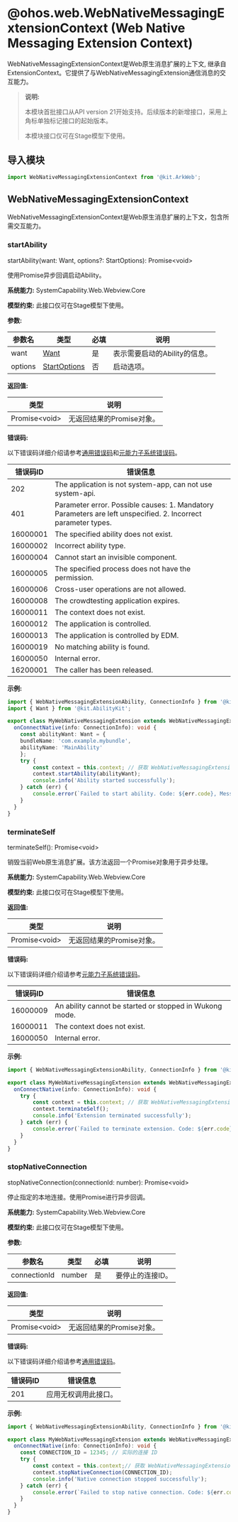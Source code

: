 # @ohos.web.WebNativeMessagingExtensionContext (Web Native Messaging Extension Context)
<!--Kit: ArkWeb-->
<!--Subsystem: Web-->
<!--Owner: @weixin_41848015-->
<!--Designer: @libing23232323-->
<!--Tester: @ghiker-->
<!--Adviser: @HelloShuo-->

WebNativeMessagingExtensionContext是Web原生消息扩展的上下文, 继承自ExtensionContext。它提供了与WebNativeMessagingExtension通信消息的交互能力。

> **说明:**
>
> 本模块首批接口从API version 21开始支持。后续版本的新增接口，采用上角标单独标记接口的起始版本。
>
> 本模块接口仅可在Stage模型下使用。

## 导入模块

```ts
import WebNativeMessagingExtensionContext from '@kit.ArkWeb';
```

## WebNativeMessagingExtensionContext

WebNativeMessagingExtensionContext是Web原生消息扩展的上下文，包含所需交互能力。

### startAbility

startAbility(want: Want, options?: StartOptions): Promise&lt;void&gt;

使用Promise异步回调启动Ability。

**系统能力:** SystemCapability.Web.Webview.Core

**模型约束:** 此接口仅可在Stage模型下使用。

**参数:**

| 参数名 | 类型 | 必填 | 说明 |
|-------|-------|-------|-------|
| want | [Want](../apis-ability-kit/js-apis-app-ability-want.md) | 是 | 表示需要启动的Ability的信息。 |
| options | [StartOptions](../apis-ability-kit/js-apis-app-ability-startOptions.md) | 否 | 启动选项。 |

**返回值:**

| 类型 | 说明 |
|------|------|
|Promise&lt;void&gt; | 无返回结果的Promise对象。 |

**错误码:**

以下错误码详细介绍请参考[通用错误码](../errorcode-universal.md)和[元能力子系统错误码](../apis-ability-kit/errorcode-ability.md)。

| 错误码ID | 错误信息                                 |
| -------- | ----------------------------------------|
| 202      | The application is not system-app, can not use system-api. |
| 401      | Parameter error. Possible causes: 1. Mandatory Parameters are left unspecified. 2. Incorrect parameter types.      |
| 16000001 | The specified ability does not exist. |
| 16000002 | Incorrect ability type. |
| 16000004 | Cannot start an invisible component. |
| 16000005 | The specified process does not have the permission. |
| 16000006 | Cross-user operations are not allowed. |
| 16000008 | The crowdtesting application expires.  |
| 16000011 | The context does not exist. |
| 16000012 | The application is controlled. |
| 16000013 | The application is controlled by EDM. |
| 16000019 | No matching ability is found. |
| 16000050 | Internal error. |
| 16200001 | The caller has been released. |


**示例:**


```ts
import { WebNativeMessagingExtensionAbility, ConnectionInfo } from '@kit.ArkWeb';
import { Want } from '@kit.AbilityKit';

export class MyWebNativeMessagingExtension extends WebNativeMessagingExtensionAbility {
  onConnectNative(info: ConnectionInfo): void {
    const abilityWant: Want = {
    bundleName: 'com.example.mybundle',
    abilityName: 'MainAbility'
    };
    try {
        const context = this.context; // 获取 WebNativeMessagingExtensionContext 实例
        context.startAbility(abilityWant);
        console.info('Ability started successfully');
    } catch (err) {
        console.error(`Failed to start ability. Code: ${err.code}, Message: ${err.message}`);
    }
  }
}
```

### terminateSelf
terminateSelf(): Promise&lt;void&gt;

销毁当前Web原生消息扩展。该方法返回一个Promise对象用于异步处理。

**系统能力:** SystemCapability.Web.Webview.Core

**模型约束:** 此接口仅可在Stage模型下使用。

**返回值:**

| 类型 | 说明 |
|------|------|
| Promise&lt;void&gt; | 无返回结果的Promise对象。 |

**错误码:**

以下错误码详细介绍请参考[元能力子系统错误码](../apis-ability-kit/errorcode-ability.md)。

| 错误码ID | 错误信息 |
| ------- | ------------------------- |
| 16000009 | An ability cannot be started or stopped in Wukong mode. |
| 16000011 | The context does not exist.      |
| 16000050 | Internal error. |

**示例:**

```ts
import { WebNativeMessagingExtensionAbility, ConnectionInfo } from '@kit.ArkWeb';

export class MyWebNativeMessagingExtension extends WebNativeMessagingExtensionAbility {
  onConnectNative(info: ConnectionInfo): void {
    try {
        const context = this.context; // 获取 WebNativeMessagingExtensionContext 实例
        context.terminateSelf();
        console.info('Extension terminated successfully');
    } catch (err) {
        console.error(`Failed to terminate extension. Code: ${err.code}, Message: ${err.message}`);
    }
  }
}
```

### stopNativeConnection

stopNativeConnection(connectionId: number): Promise&lt;void&gt;

停止指定的本地连接。使用Promise进行异步回调。

**系统能力:** SystemCapability.Web.Webview.Core

**模型约束:** 此接口仅可在Stage模型下使用。

**参数:**

| 参数名 | 类型 | 必填 | 说明 |
|-------|-------|-------|-------|
| connectionId | number | 是 | 要停止的连接ID。|

**返回值:**

| 类型 | 说明 |
|------|------|
| Promise&lt;void&gt; | 无返回结果的Promise对象。 |

**错误码:**

以下错误码详细介绍请参考[通用错误码](../errorcode-universal.md)。

| 错误码ID | 错误信息 |
|---------|----------|
| 201 | 应用无权调用此接口。 |

**示例:**

```ts
import { WebNativeMessagingExtensionAbility, ConnectionInfo } from '@kit.ArkWeb';

export class MyWebNativeMessagingExtension extends WebNativeMessagingExtensionAbility {
  onConnectNative(info: ConnectionInfo): void {
    const CONNECTION_ID = 12345; // 实际的连接 ID
    try {
        const context = this.context;// 获取 WebNativeMessagingExtensionContext 实例
        context.stopNativeConnection(CONNECTION_ID);
        console.info('Native connection stopped successfully');
    } catch (err) {
        console.error(`Failed to stop native connection. Code: ${err.code}, Message: ${err.message}`);
    }
  }
}
```